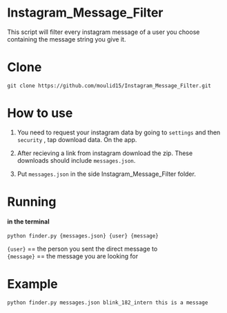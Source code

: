# Instagram_Message_Filter
This script will filter every instagram message of a user you choose containing the message string you give it. 

# Clone

```
git clone https://github.com/moulid15/Instagram_Message_Filter.git
```

# How to use

1. You need to request your instagram data by going to `settings` and then `security` , tap download data. On the app.<br />

2. After recieving a link from instagram download the zip. These downloads should include `messages.json`. <br />

3. Put `messages.json` in the side Instagram_Message_Filter folder. <br />

# Running
#### in the terminal
```
python finder.py {messages.json} {user} {message}
```
`{user}` == the person you sent the direct message to <br />
`{message}` == the message you are looking for 

# Example

    python finder.py messages.json blink_182_intern this is a message




